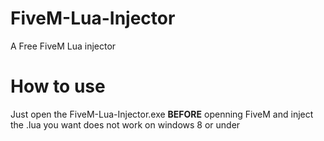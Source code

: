 # FiveM-Lua-Injector
A Free FiveM Lua injector  
# How to use  
Just open the FiveM-Lua-Injector.exe **BEFORE** openning FiveM and inject the .lua you want
does not work on windows 8 or under

